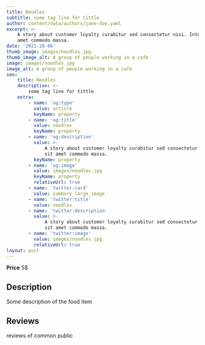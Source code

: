 ```yaml
---
title: Noodles
subtitle: some tag line for tittle
author: content/data/authors/jane-doe.yaml
excerpt: >-
    A story about customer loyalty curabitur sed consectetur nisi. Integer sit
    amet commodo massa.
date: '2021-28-06'
thumb_image: images/noodles.jpg
thumb_image_alt: A group of people working in a cafe
image: images/noodles.jpg
image_alt: A group of people working in a cafe
seo:
    title: Noodles
    description: >-
        some tag line for tittle
    extra:
        - name: 'og:type'
          value: article
          keyName: property
        - name: 'og:title'
          value: noodles
          keyName: property
        - name: 'og:description'
          value: >-
              A story about customer loyalty curabitur sed consectetur nisi. Integer
              sit amet commodo massa.
          keyName: property
        - name: 'og:image'
          value: images/noodles.jpg
          keyName: property
          relativeUrl: true
        - name: 'twitter:card'
          value: summary_large_image
        - name: 'twitter:title'
          value: noodles
        - name: 'twitter:description'
          value: >-
              A story about customer loyalty curabitur sed consectetur nisi. Integer
              sit amet commodo massa.
        - name: 'twitter:image'
          value: images/noodles.jpg
          relativeUrl: true
layout: post
---
```


**Price** 5$

## Description

Some description of the food item

## Reviews

reviews of common public
